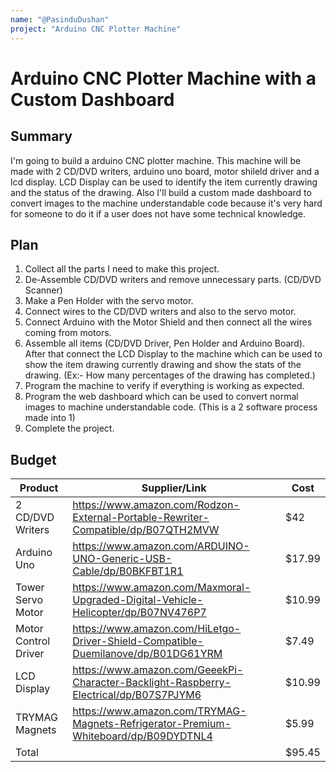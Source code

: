 ```yaml
---
name: "@PasinduDushan"
project: "Arduino CNC Plotter Machine"
---
```


# Arduino CNC Plotter Machine with a Custom Dashboard

## Summary

I'm going to build a arduino CNC plotter machine. This machine will be made with 2 CD/DVD writers, arduino uno board, motor shileld driver and a lcd display. LCD Display can be used to identify the item currently drawing and the status of the drawing. Also I'll build a custom made dashboard to convert images to the machine understandable code because it's very hard for someone to do it if a user does not have some technical knowledge.

## Plan

1. Collect all the parts I need to make this project.
2. De-Assemble CD/DVD writers and remove unnecessary parts. (CD/DVD Scanner)
3. Make a Pen Holder with the servo motor.
4. Connect wires to the CD/DVD writers and also to the servo motor.
5. Connect Arduino with the Motor Shield and then connect all the wires coming from motors.
6. Assemble all items (CD/DVD Driver, Pen Holder and Arduino Board). After that connect the LCD Display to the machine which can be used to show the item drawing currently drawing and show the stats of the drawing. (Ex:- How many percentages of the drawing has completed.)
7. Program the machine to verify if everything is working as expected.
8. Program the web dashboard which can be used to convert normal images to machine understandable code. (This is a 2 software process made into 1)
9. Complete the project.

## Budget

| Product              | Supplier/Link                                                                         | Cost   |
| ---------------      | --------------------------------------------------------------------------------------| ------ |
| 2 CD/DVD Writers     | https://www.amazon.com/Rodzon-External-Portable-Rewriter-Compatible/dp/B07QTH2MVW     | $42    |
| Arduino Uno          | https://www.amazon.com/ARDUINO-UNO-Generic-USB-Cable/dp/B0BKFBT1R1                    | $17.99 |
| Tower Servo Motor    | https://www.amazon.com/Maxmoral-Upgraded-Digital-Vehicle-Helicopter/dp/B07NV476P7     | $10.99 |
| Motor Control Driver | https://www.amazon.com/HiLetgo-Driver-Shield-Compatible-Duemilanove/dp/B01DG61YRM     | $7.49  |
| LCD Display          | https://www.amazon.com/GeeekPi-Character-Backlight-Raspberry-Electrical/dp/B07S7PJYM6 | $10.99 |
| TRYMAG Magnets       | https://www.amazon.com/TRYMAG-Magnets-Refrigerator-Premium-Whiteboard/dp/B09DYDTNL4   | $5.99  |
| Total                |                                                                                       | $95.45 |

